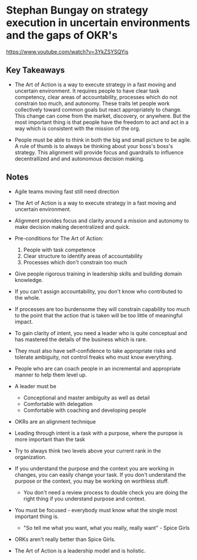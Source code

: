 # Stephan Bungay on strategy execution in uncertain environments and the gaps of OKR's

<https://www.youtube.com/watch?v=3YkZSYSQYis>

## Key Takeaways

* The Art of Action is a way to execute strategy in a fast moving and uncertain environment. It requires people to have clear task competency, clear areas of accountability, processes which do not constrain too much, and autonomy. These traits let people work collectively toward common goals but react appropriately to change. This change can come from the market, discovery, or anywhere. But the most important thing is that people have the freedom to act and act in a way which is consistent with the mission of the org.

* People must be able to think in both the big and small picture to be agile. A rule of thumb is to always be thinking about your boss's boss's strategy. This alignment will provide focus and guardrails to influence decentrallized and and autonomous decision making.

## Notes

* Agile teams moving fast still need direction
* The Art of Action is a way to execute strategy in a fast moving and uncertain environment.
* Alignment provides focus and clarity around a mission and autonomy to make decision making decentralized and quick.
* Pre-conditions for The Art of Action:
  1. People with task competence
  2. Clear structure to identify areas of accountability
  3. Processes which don't constrain too much
* Give people rigorous training in leadership skills and building domain knowledge.
* If you can't assign accountability, you don't know who contributed to the whole.
* If processes are too burdensome they will constrain capability too much to the point that the action that is taken will be too little of meaningful impact.

* To gain clarity of intent, you need a leader who is quite conceptual and has mastered the details of the business which is rare.
* They must also have self-confidence to take appropriate risks and tolerate ambiguity, not control freaks who must know everything.
* People who are can coach people in an incremental and appropriate manner to help them level up.
* A leader must be
  * Conceptional and master ambiguity as well as detail
  * Comfortable with delegation
  * Comfortable with coaching and developing people

* OKRs are an alignment technique
* Leading through intent is a task with a purpose, where the puropse is more important than the task
* Try to always think two levels above your current rank in the organization.
* If you understand the purpose and the context you are working in changes, you can easily change your task. If you don't understand the purpose or the context, you may be working on worthless stuff.
  * You don't need a review process to double check you are doing the right thing if you understand purpose and context.
* You must be focused - everybody must know what the single most important thing is.
  * "So tell me what you want, what you really, really want" - Spice Girls
* ORKs aren't really better than Spice Girls.

* The Art of Action is a leadership model and is holistic.
